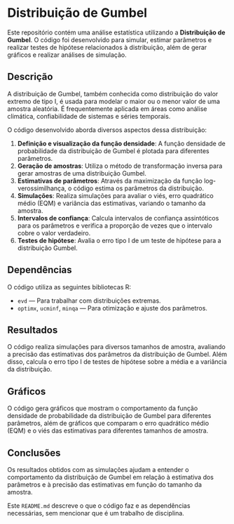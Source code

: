 # Distribuição de Gumbel

Este repositório contém uma análise estatística utilizando a **Distribuição de Gumbel**. O código foi desenvolvido para simular, estimar parâmetros e realizar testes de hipótese relacionados à distribuição, além de gerar gráficos e realizar análises de simulação.

## Descrição

A distribuição de Gumbel, também conhecida como distribuição do valor extremo de tipo I, é usada para modelar o maior ou o menor valor de uma amostra aleatória. É frequentemente aplicada em áreas como análise climática, confiabilidade de sistemas e séries temporais.

O código desenvolvido aborda diversos aspectos dessa distribuição:

1. **Definição e visualização da função densidade**: A função densidade de probabilidade da distribuição de Gumbel é plotada para diferentes parâmetros.
2. **Geração de amostras**: Utiliza o método de transformação inversa para gerar amostras de uma distribuição Gumbel.
3. **Estimativas de parâmetros**: Através da maximização da função log-verossimilhança, o código estima os parâmetros da distribuição.
4. **Simulações**: Realiza simulações para avaliar o viés, erro quadrático médio (EQM) e variância das estimativas, variando o tamanho da amostra.
5. **Intervalos de confiança**: Calcula intervalos de confiança assintóticos para os parâmetros e verifica a proporção de vezes que o intervalo cobre o valor verdadeiro.
6. **Testes de hipótese**: Avalia o erro tipo I de um teste de hipótese para a distribuição Gumbel.

## Dependências

O código utiliza as seguintes bibliotecas R:

- `evd` — Para trabalhar com distribuições extremas.
- `optimx`, `ucminf`, `minqa` — Para otimização e ajuste dos parâmetros.
  
## Resultados

O código realiza simulações para diversos tamanhos de amostra, avaliando a precisão das estimativas dos parâmetros da distribuição de Gumbel. Além disso, calcula o erro tipo I de testes de hipótese sobre a média e a variância da distribuição.

## Gráficos

O código gera gráficos que mostram o comportamento da função densidade de probabilidade da distribuição de Gumbel para diferentes parâmetros, além de gráficos que comparam o erro quadrático médio (EQM) e o viés das estimativas para diferentes tamanhos de amostra.

## Conclusões

Os resultados obtidos com as simulações ajudam a entender o comportamento da distribuição de Gumbel em relação à estimativa dos parâmetros e à precisão das estimativas em função do tamanho da amostra.



Este `README.md` descreve o que o código faz e as dependências necessárias, sem mencionar que é um trabalho de disciplina.
